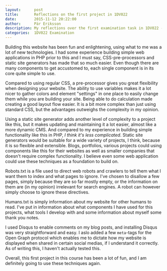 ```yaml
---
layout:      post
title:       Reflections on the first project in 1DV022
date:        2015-11-12 20:22:00
author:      Pär Eriksson
description: My reflections over the first examination task in 1DV022 - Client-based web programming.
categories:  1DV022 Examination
---
```

Building this website has been fun and enlightening, using what to me was a lot of new technologies. I had some
experience building simple web applications in PHP prior to this and I must say, CSS-pre-processors and static site
generators has made that so much easier. Even though there are many components to get accustomed to, each single component
is in its core quite simple to use.

Compared to using regular CSS, a pre-processor gives you great flexibility when designing your website. The ability
to use variables makes it a lot nicer to gather colors and element "settings" in one place to easily change them while
you are building your site. Being able to do calculation made creating a good layout flow easier. It is a bit more complex
than just using standard CSS, but the advantages outweighs the complexity in my opinion.

Using a static site generator adds another level of complexity to a project like this, but it makes updating and
maintaining it a lot easier, almost like a more dynamic CMS. And compared to my experience in building simple functionality
like this in PHP, *I think it's less complicated*. Static site generators would be suitable for a wide variety of
projects, I think, because it is so flexible and extensible. Blogs, portfolios, various projects could using components
like this for their websites as well as smaller companies that doesn't require complex functionality. I believe even
some web application could use these techniques as a foundation to build on.

Robots.txt is a file used to direct web robots and crawlers to tell them what I want them to index and what pages to
ignore. I've chosen to disallow a few pages, simply because they are so far mostly empty, or the information on them
are (in my opinion) irrelevant for search engines. A robot can however simply choose to ignore these directives.

Humans.txt is simply information about my website for other humans to read. I've put in information about what components
I have used for this projects, what tools I develop with and some information about myself some thank you notes.

I used Disqus to enable comments on my blog posts, and installing Disqus was very straightforward and easy. I aslo added
a few `meta`-tags for the Open Graph protocol which enables me to dictate how my website is displayed when shared in
certain social medias, if I understand it correctly. As of writing this, I haven't actually tested this.

Overall, this first project in this course has been a lot of fun, and I am definitely going to use these techniques again.
